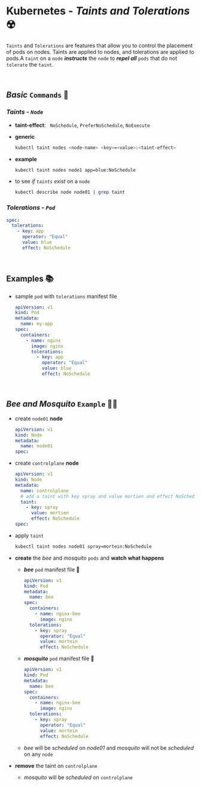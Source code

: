 # **Kubernetes** - ***Taints*** *and* ***Tolerations*** ☢️

`Taints` and `Tolerations` are features that allow you to control the placement of pods on nodes. Taints are applied to nodes, and tolerations are applied to pods.A `taint` on a `node` ***instructs*** the `node` to ***repel all*** `pods` that do not `tolerate` the `taint`.

<br >

## ***Basic*** `Commands` 📝

### ***Taints - `Node`***

* **taint-effect**: &nbsp; `NoSchedule`, `PreferNoSchedule`, `NoExecute`

* **generic**

  ```bash
  kubectl taint nodes <node-name> <key>=<value>:<taint-effect>
  ```

* **example**

  ```bash
  kubectl taint nodes node1 app=blue:NoSchedule
  ```

* to see *if `taints` exist* on a `node`

  ```bash
  kubectl describe node node01 | grep taint
  ```

### ***Tolerations - `Pod`***

```yaml
spec:
  tolerations:
    - key: app
      operator: "Equal"
      value: blue
      effect: NoSchedule
```

<br />

## **Examples** 📚

* sample `pod` with `tolerations` manifest file

  ```yaml
  apiVersion: v1
  kind: Pod
  metadata:
    name: my-app
  spec:
    containers:
      - name: nginx
        image: nginx
        tolerations:
          - key: app
            operator: "Equal"
            value: blue
            effect: NoSchedule
  ```

<br />

## ***Bee*** *and* ***Mosquito*** **`Example`** 🐝🦟

* create `node01` **node**

  ```yaml
  apiVersion: v1
  kind: Node
  metadata:
    name: node01
  spec:
  ```

* create `controlplane` **node**

  ```yaml
  apiVersion: v1
  kind: Node
  metadata:
    name: controlplane
    # add a taint with key spray and value mortien and effect NoSchedule
    taint: 
      - key: spray
        value: mortien
        effect: NoSchedule
  spec:
  ```

* apply `taint`

  ```bash
  kubectl taint nodes node01 spray=mortein:NoSchedule
  ```

* **create** the *bee* and *mosquito* `pods` and **watch what happens**
  
  * ***bee***  `pod` manifest file 🐝

    ```yaml
    apiVersion: v1
    kind: Pod
    metadata:
      name: bee
    spec:
      containers:
        - name: nginx-bee
          image: nginx
      tolerations:
        - key: spray
          operator: "Equal"
          value: mortein
          effect: NoSchedule
    ```

  * ***mosquito*** `pod` manifest file 🦟

    ```yaml
    apiVersion: v1
    kind: Pod
    metadata:
      name: bee
    spec:
      containers:
        - name: nginx-bee
          image: nginx
      tolerations:
        - key: spray
          operator: "Equal"
          value: mortein
          effect: NoSchedule
    ```
  
  * *bee* will be *scheduled* on *node01* and *mosquito* will not be *scheduled* on any `node`

* **remove** the taint on `controlplane`
  * *mosquito* will be *scheduled* on `controlplane`
